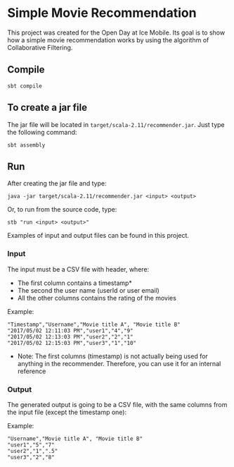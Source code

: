 # Simple Movie Recommendation

This project was created for the Open Day at Ice Mobile. Its goal is to show how a simple
movie recommendation works by using the algorithm of Collaborative Filtering.

## Compile

`sbt compile`

## To create a jar file

The jar file will be located in `target/scala-2.11/recommender.jar`. Just type the following command:

`sbt assembly`

## Run

After creating the jar file and type:

`java -jar target/scala-2.11/recommender.jar <input> <output>`

Or, to run from the source code, type:

`stb "run <input> <output>"`

Examples of input and output files can be found in this project.

### Input

The input must be a CSV file with header, where:
 - The first column contains a timestamp*
 - The second the user name (userId or user email)
 - All the other columns contains the rating of the movies
 
Example:
```
"Timestamp","Username","Movie title A", "Movie title B"
"2017/05/02 12:11:03 PM","user1","4","9"
"2017/05/02 12:13:03 PM","user2","2","1"
"2017/05/02 12:15:03 PM","user3","1","10"
```

* Note: The first columns (timestamp) is not actually being used for anything in the recommender. Therefore, you can use it for an
internal reference

### Output

The generated output is going to be a CSV file, with the same columns from the input file (except the timestamp one):

Example:
```
"Username","Movie title A", "Movie title B"
"user1","5","7"
"user2","1",".5"
"user3","2","8"
```

